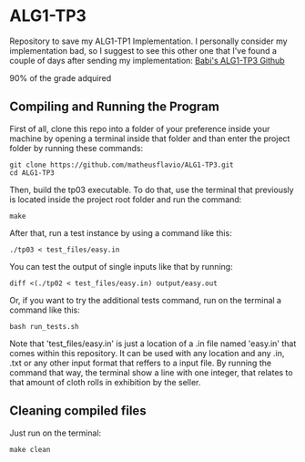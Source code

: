# ALG1-TP3
Repository to save my ALG1-TP1 Implementation.
I personally consider my implementation bad, so I suggest to see this other one that I've found a couple of days after sending my implementation:
[Babi's ALG1-TP3 Github](https://github.com/babimartins/alg1-tp3)

90% of the grade adquired

## Compiling and Running the Program
First of all, clone this repo into a folder of your preference inside your machine by opening a terminal inside that folder and than enter the project folder by running these commands:
```
git clone https://github.com/matheusflavio/ALG1-TP3.git
cd ALG1-TP3
```
Then, build the tp03 executable. To do that, use the terminal that previously is located inside the project root folder and run the command:
```
make
```
After that, run a test instance by using a command like this:
```
./tp03 < test_files/easy.in
```

You can test the output of single inputs like that by running:
```
diff <(./tp02 < test_files/easy.in) output/easy.out
```

Or, if you want to try the additional tests command, run on the terminal a command like this:
```
bash run_tests.sh
```
Note that 'test_files/easy.in' is just a location of a .in file named 'easy.in' that comes within this repository. It can be used with any location and any .in, .txt or any other input format that reffers to a input file. By running the command that way, the terminal show a line with one integer, that relates to that amount of cloth rolls in exhibition by the seller.

## Cleaning compiled files
Just run on the terminal:
```
make clean
```
